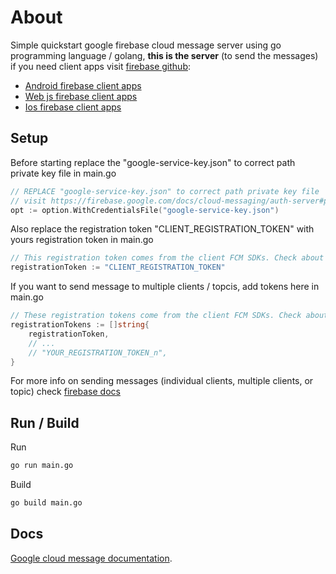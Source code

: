 # About

Simple quickstart google firebase cloud message server using go programming language / golang, **this is
the server** (to send the messages) if you need client apps visit [firebase github](https://github.com/firebase):

- [Android firebase client apps](https://github.com/firebase/quickstart-android)
- [Web js firebase client apps](https://github.com/firebase/quickstart-js)
- [Ios firebase client apps](https://github.com/firebase/quickstart-ios)

## Setup

Before starting replace the "google-service-key.json" to correct path private key file in main.go

```go
// REPLACE "google-service-key.json" to correct path private key file
// visit https://firebase.google.com/docs/cloud-messaging/auth-server#provide-credentials-manually
opt := option.WithCredentialsFile("google-service-key.json")
```

Also replace the registration token "CLIENT_REGISTRATION_TOKEN" with yours registration token in main.go

```go
// This registration token comes from the client FCM SDKs. Check about section in readme if you need client apps
registrationToken := "CLIENT_REGISTRATION_TOKEN"
```

If you want to send message to multiple clients / topcis, add tokens here in main.go

```go
// These registration tokens come from the client FCM SDKs. Check about section in readme if you need client apps
registrationTokens := []string{
    registrationToken,
    // ...
    // "YOUR_REGISTRATION_TOKEN_n",
}
```

For more info on sending messages (individual clients, multiple clients, or topic) check [firebase docs](https://firebase.google.com/docs/cloud-messaging/send-message)

## Run / Build

Run

```bash
go run main.go
```

Build

```bash
go build main.go
```

## Docs

 [Google cloud message documentation](https://firebase.google.com/docs/cloud-messaging/).
